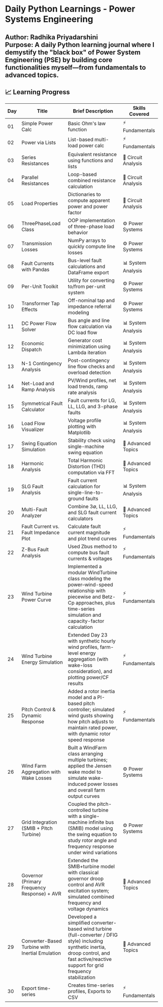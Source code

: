 # Daily Python Learnings - Power Systems Engineering

**Author:** Radhika Priyadarshini  
**Purpose:** A daily Python learning journal where I demystify the "black box" of Power System Engineering (PSE) by building core functionalities myself—from fundamentals to advanced topics.
---

## 📈 Learning Progress

| Day | Title | Brief Description | Skills Covered |
|---|---|---|---|
| 01 | Simple Power Calc | Basic Ohm's law function | ⚡ Fundamentals |
| 02 | Power via Lists | List-based multi-load power calc | ⚡ Fundamentals |
| 03 | Series Resistances | Equivalent resistance using functions and lists | 🔌 Circuit Analysis |
| 04 | Parallel Resistances | Loop-based combined resistance calculation | 🔌 Circuit Analysis |
| 05 | Load Properties | Dictionaries to compute apparent power and power factor | 🔌 Circuit Analysis |
| 06 | ThreePhaseLoad Class | OOP implementation of three-phase load behavior | ⚙️ Power Systems |
| 07 | Transmission Losses | NumPy arrays to quickly compute line losses | ⚙️ Power Systems |
| 08 | Fault Currents with Pandas | Bus-level fault calculations and DataFrame export | 📊 System Analysis |
| 09 | Per-Unit Toolkit | Utility for converting to/from per-unit system | ⚙️ Power Systems |
| 10 | Transformer Tap Effects | Off-nominal tap and impedance referral modeling | ⚙️ Power Systems |
| 11 | DC Power Flow Solver | Bus angle and line flow calculation via DC load flow | 📊 System Analysis |
| 12 | Economic Dispatch | Generator cost minimization using Lambda iteration | 📊 System Analysis |
| 13 | N-1 Contingency Analysis | Post-contingency line flow checks and overload detection | 📊 System Analysis |
| 14 | Net-Load and Ramp Analysis | PV/Wind profiles, net load trends, ramp rate analysis | 📊 System Analysis |
| 15 | Symmetrical Fault Calculator | Fault currents for LG, LL, LLG, and 3-phase faults | 📊 System Analysis |
| 16 | Load Flow Visualizer | Voltage profile plotting with Matplotlib | 📊 System Analysis |
| 17 | Swing Equation Simulation | Stability check using single-machine swing equation | 🚀 Advanced Topics |
| 18 | Harmonic Analysis | Total Harmonic Distortion (THD) computation via FFT | 🚀 Advanced Topics |
| 19 | SLG Fault Analysis | Fault current calculation for single-line-to-ground faults | 📊 System Analysis |
| 20 | Multi-Fault Analyzer | Combine 3∅, LL, LLG, and SLG fault current calculators | 🚀 Advanced Topics |
| 21 | Fault Current vs. Fault Impedance Plot | Calculate fault current magnitude and plot trend curves | ⚡ Fundamentals |
| 22 | Z-Bus Fault Analysis | Used Zbus method to compute bus fault currents & voltages | ⚡ Fundamentals |
| 23 | Wind Turbine Power Curve | Implemented a modular WindTurbine class modeling the power–wind-speed relationship with piecewise and Betz-Cp approaches, plus time-series simulation and capacity-factor calculation | ⚡ Fundamentals |
| 24 | Wind Turbine Energy Simulation | Extended Day 23 with synthetic hourly wind profiles, farm-level energy aggregation (with wake-loss consideration), and plotting power/CF results | ⚡ Fundamentals |
| 25 | Pitch Control & Dynamic Response | Added a rotor inertia model and a PI-based pitch controller; simulated wind gusts showing how pitch adjusts to maintain rated power, with dynamic rotor speed response | ⚡ Fundamentals |
| 26 | Wind Farm Aggregation with Wake Losses | Built a WindFarm class arranging multiple turbines; applied the Jensen wake model to simulate wake-induced power losses and overall farm output curves | ⚙️ Power Systems |
| 27 | Grid Integration (SMIB + Pitch Turbine) | Coupled the pitch-controlled turbine with a single-machine infinite bus (SMIB) model using the swing equation to study rotor angle and frequency response under wind variations | ⚙️ Power Systems |
| 28 | Governor (Primary Frequency Response) + AVR | Extended the SMIB+turbine model with classical governor droop control and AVR excitation system; simulated combined frequency and voltage dynamics | 🚀 Advanced Topics |
| 29 | Converter-Based Turbine with Inertial Emulation | Developed a simplified converter-based wind turbine (full-converter / DFIG style) including synthetic inertia, droop control, and fast active/reactive support for grid frequency stabilization | 🚀 Advanced Topics |
| 30 | Export time-series | Creates time-series profiles, Exports to CSV | ⚡ Fundamentals |


## 
